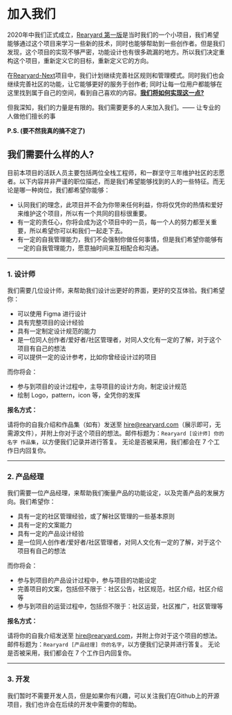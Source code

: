 # 加入我们

2020年中我们正式成立，[Rearyard 第一版](http://www.rearyard.com)是当时我们的一个小项目，我们希望能够通过这个项目来学习一些新的技术，同时也能够帮助到一些创作者。但是我们发现，这个项目的实现不够严密，功能设计也有很多疏漏的地方。所以我们决定重构这个项目，重新定义它的目标，重新定义它的方向。

在[Rearyard-Next]()项目中，我们计划继续完善社区规则和管理模式。同时我们也会继续完善社区的功能，让它能够更好的服务于创作者; 同时让每一位用户都能够在这里找到属于自己的空间，看到自己喜欢的内容。**[我们将如何实现这一点?](/description/encourage-and-prohibit.html#我们如何尽量保证用户只看到自己想看到的内容)**

但我深知，我们的力量是有限的。我们需要更多的人来加入我们。—— 让专业的人做他们擅长的事 

**P.S. (要不然我真的搞不定了)**

## 我们需要什么样的人?

目前本项目的活跃人员主要包括两位全栈工程师，和一群坚守三年维护社区的志愿者。以下内容并非严谨的职位描述，而是我们希望能够找到的人的一些特征。而无论是哪一种岗位，我们都希望你能够：

- 认同我们的理念，此项目并不会为你带来任何利益，你将仅凭你的热情和爱好来维护这个项目，所以有一个共同的目标很重要。
- 有一定的责任心，你将会成为这个项目中的一员，每一个人的努力都至关重要，所以希望你可以和我们一起走下去。
- 有一定的自我管理能力，我们不会强制你做任何事情，但是我们希望你能够有一定的自我管理能力，愿意抽时间来互相配合和沟通。

<hr>

### 1. 设计师

我们需要几位设计师，来帮助我们设计出更好的界面，更好的交互体验。我们希望你：

- 可以使用 Figma 进行设计
- 具有完整项目的设计经验
- 具有一定制定设计规范的能力
- 是一位同人创作者/爱好者/社区管理者，对同人文化有一定的了解，对于这个项目有自己的想法
- 可以提供一定的设计参考，比如你曾经设计过的项目

而你将会：

- 参与到项目的设计过程中，主导项目的设计方向，制定设计规范
- 绘制 Logo，pattern，icon 等，全凭你的发挥

**报名方式：**

请将你的自我介绍和作品集（如有）发送至 [hire@rearyard.com](mailto:hire@rearyard.com)（展示即可，无需源文件），并附上你对于这个项目的想法。邮件标题为：`Rearyard [设计师] 你的名字 作品集`，以方便我们记录并进行答复。
无论是否被采用，我们都会在 7 个工作日内回复你。

<hr>

### 2. 产品经理

我们需要一位产品经理，来帮助我们衡量产品的功能设定，以及完善产品的发展方向。我们希望你：

- 具有一定的社区管理经验，或了解社区管理的一些基本原则
- 具有一定的文案能力
- 具有一定的产品设计经验
- 是一位同人创作者/爱好者/社区管理者，对同人文化有一定的了解，对于这个项目有自己的想法

而你将会：

- 参与到项目的产品设计过程中，参与项目的功能设定
- 完善项目的文案，包括但不限于：社区公告，社区规范，社区介绍，社区介绍等
- 参与到项目的运营过程中，包括但不限于：社区运营，社区推广，社区管理等

**报名方式：**

请将你的自我介绍发送至 [hire@rearyard.com](mailto:hire@rearyard.com)，并附上你对于这个项目的想法。邮件标题为：`Rearyard [产品经理] 你的名字`，以方便我们记录并进行答复。
无论是否被采用，我们都会在 7 个工作日内回复你。

<hr>

### 3. 开发

我们暂时不需要开发人员，但是如果你有兴趣，可以关注我们在Github上的开源项目，我们也许会在后续的开发中需要你的帮助。

